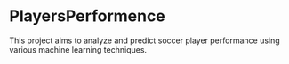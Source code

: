 # PlayersPerformence
This project aims to analyze and predict soccer player performance using various machine learning techniques.
